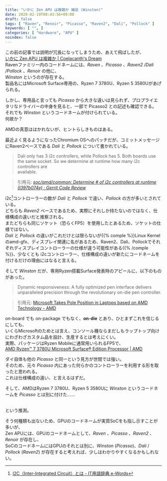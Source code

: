 ```yaml
---
title: "いかに Zen APU は複雑か 補足 (Winston)"
date: 2020-02-19T08:43:56+09:00
draft: false
tags: [ "Raven", "Renoir", "Picasso", "Raven2", "Dali", "Pollock" ]
keywords: [ "", ]
categories: [ "Hardware", "APU" ]
noindex: false
---
```


この前の記事では説明が冗長になってしまうため、あえて飛ばしたが、  
[いかに Zen APU は複雑か | Coelacanth's Dream](https://umio-yasuno.github.io/posts/2020/02/16/raven-family-complex/)  
Ravenファミリー内のコードネームには、*Raven* 、*Picasso* 、*Raven2 /Dali /Pollock* 、*Renoir* の他に、  
*Winston* というのが存在する。  
製品名にはMicrosoft Surface専用の、Ryzen 7 3780U、Ryzen 5 3580Uがあげられる。  

しかし、専用品と言っても *Picasso* から大きな違いは見られず、プロプライエタリなドライバーの中身を見ると、一部で Picasso2 との記述も確認できる。  
それでも *Winston* というコードネームが付けられている。  
何故か？  

AMDの真意ははかれないが、ヒントらしきものはある。  

最近よく見るようになったChromium OSへのパッチだが、コミットメッセージにRaven2ベースである *Dali* と *Pollock* について書かれている。  

 > Dali only has 3 i2c controllers, while Pollock has 5. Both boards use  
 > the same socket. So we determine at runtime how many i2c controllers are  
 > available.  

 > 引用元: <cite>[soc/amd/common: Determine # of i2c controllers at runtime (I397b074e) · Gerrit Code Review](https://chromium-review.googlesource.com/c/chromiumos/third_party/coreboot/+/2057468)</cite>  

i2c[^1]コントローラーの数が *Dali* と *Pollock* で違い、*Pollock* の方が多いとされている。  
どちらも *Raven2* ベースであるため、実際にそれしか持たないのではなく、仕様構成の違いだと推察される。  
またどちらも同じソケット（恐らくFP5）を使用したとあるため、ソケットの仕様ではない。  
*Dali* と *Pollock* の違いがこれだけとは限らないが{{% comple %}}Linux Kernelのamd-gfx、ディスプレイ関連に名があるため、Raven2、Dali、Pollockでそれぞれディスプレイコントローラーの仕様が違う可能性がある{{% /comple %}}、少なくとも i2cコントローラー、仕様構成の違いが新たにコードネームを付けるだけの理由にはなると言える。  

[^1]:[I2C（Inter-Integrated Circuit）とは - IT用語辞典 e-Words](http://e-words.jp/w/I2C.html)

そして *Winston* だが、専用Ryzen搭載Surface発表時のアピールに、以下のものがあった。  

 > Dynamic responsiveness: A fully optimized pen interface delivers unparalleled precision through the revolutionary on-die pen controller.  

 > 引用元: [Microsoft Takes Pole Position in Laptops based on AMD Technology - AMD](https://community.amd.com/community/amd-business/blog/2019/10/03/microsoft-takes-pole-position-in-laptops-based-on-amd-technology)  

on-board でも on-package でもなく、**on-die** とあり、ひとまずこれを信じるにしても、  
いくらMicrosoftのためとは言え、コンソール機ならまだしもラップトップ向けにわざわざカスタム品を設計、生産するとは考えにくい。  
実際、パッケージはRyzen Mobileに通常用いられるFP5で、  
[AMD Ryzen™ 7 3780U Microsoft Surface® Edition Processor | AMD](https://www.amd.com/en/products/apu/amd-ryzen-7-3780u-microsoft-surface-edition#product-specs)  

ダイ自体も他の *Picasso* と同一という見方が世間では強い。  
そのため、元々 *Picasso* 内にあった何らかのコントローラーを利用する形を取ったと思われる。  
これは仕様構成の違い、と言えるはずだ。  

そして、AMDはRyzen 7 3780U、Ryzen 5 3580Uに *Winston* というコードネームを *Picasso* とは別に付けた……

<br>
という推測。  

そう何種類も出ないため、GPUのコードネームが実質SoCをも指し示すことが多いが、  
Zen APUには、GPUのコードネームとして、*Raven* 、*Picasso* 、*Raven2* 、*Renoir* が存在し、  
SoCのコードネームにはGPUのそれとは別に、*Winston* (*Picasso*)、*Dali* / *Pollock* (*Raven2*) が存在すると考えれば、少しはわかりやすくなるかもしれない。  
